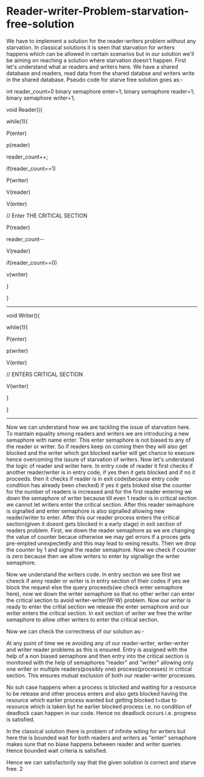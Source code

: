 # Reader-writer-Problem-starvation-free-solution

We have to implement a solution for the reader-writers problem without any starvation.
In classical solutions it is seen that starvation for writers happens which can be allowed in certain scenarios but in our solution we'll be aiming on reaching a solution where starvation doesn't happen.
First let's understand what ar readers and writers here.
We have a shared database and readers, read data from the shared databse and writers write in the shared database.
Pseudo code for starve free solution goes as:- 

int reader_count=0
binary semaphore enter=1;
binary semaphore reader=1;
binary semaphore writer=1;

void Reader(){

while(1){

P(enter)

 p(reader)
 
 reader_count++;
 
 if(reader_count==1)
 
   P(writer)
   
 V(reader)
 
V(enter)

// Enter THE CRITICAL SECTION

P(reader)

 reader_count--
 
V(reader)

if(reader_count==0)

v(writer)

}

}

**********************

void Writer(){

while(1){

P(enter)

 p(writer)
 
 V(enter)
 
   // ENTERS CRITICAL SECTION
   
V(writer)

}

}

*******************************

Now we can understand how we are tackling the issue of starvation here.
To mantain equality smong readers and writers we are introducing a new semaphore with name enter. This enter semaphore is not biased to any of the reader or writer.
So if readers keep on coming then they will also get blocked and the writer which got blocked  earlier will get chance to execure hence overcoming the issure of starvation of writers.
Now let's understand the logic of reader and writer here.
In entry code of reader it first checks if another reader/writer is in entry code, if yes then it gets blocked and if no it proceeds.
then it checks if  reader is in exit code(because entry code condition has already been checked) if yes it gets bloked else the counter for the number of readers is increased and for the first reader entering we down the semaphore of writer because till even 1 reader is in critical section we cannot let writers enter the critical section.
After this reader semaphore is signalled and enter semaphore is also signalled allowing new reader/writer to enter.
After this our reader process enters the critical section(given it doesnt gets blocked in a early stage)
in exit section of readers problem.
First, we down the reader semaphore as we are changing the value of counter becaue otherwise we may get errors if a proces gets pre-empted unexpectedly and this may lead to weing results.
Then we drop the counter by 1 and signal the reader semaphore. Now we check if counter is zero because then we allow writers to enter by signallign the writer semaphore.

Now we understand the writers code.
In entry section we see first we cheeck if anny reader or writer is in entry section of their codes if yes we block the request else the query proceeds(we check enter semaphore here), now we down the writer semaphore so that no other writer can enter the critical section to avoid writer-writer(W-W) problem. Now our writer is ready to enter the critial section we release the enter semaphore and our writer enters the critical section.
In exit section of writer we free the writer semaphore to allow other writers to enter the critical section.

Now we can check the correctness of our solution as:-

At any point of time we re avoiding any of our reader-writer, writer-writer and writer reader problems as this is ensured. Entry is assigned with the help of a non biased semaphore and then entry into the critical section is monitored with the help of semaphores "reader" and "writer"  allowing only one writer or multiple readers(possibly one) process(processes) in critical section.
This ensures mutual exclusion of both our reader-writer processes.

No suh case happens when a process is blocked and waiting for a resource to be release and other process enters and also gets blocked having the resource which earlier process wanted but getting blocked t=due to resource which is taken byt he earlier blocked process i.e. no condition of deadlock caan happen in our code.
Hence no deadlock occurs i.e. progress is satisfied.

In the classical solution there is problem of infinite witing for writers but here the is bounded wait for both readers and writers as "enter" semaphore makes sure that no biase happens between reader and writer queries. Hence bounded wait criteria is satisfied.

Hence we can satisfactorily say that the given solution is correct and starve free.
2
 

 
